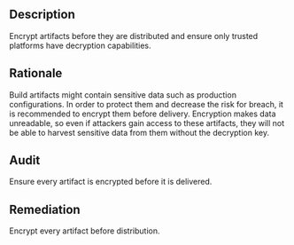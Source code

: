 ## Description

Encrypt artifacts before they are distributed and ensure only trusted platforms have decryption capabilities.

## Rationale

Build artifacts might contain sensitive data such as production configurations. In order to protect them and decrease the risk for breach, it is recommended to encrypt them before delivery. Encryption makes data unreadable, so even if attackers gain access to these artifacts, they will not be able to harvest sensitive data from them without the decryption key.

## Audit

Ensure every artifact is encrypted before it is delivered.

## Remediation

Encrypt every artifact before distribution.

